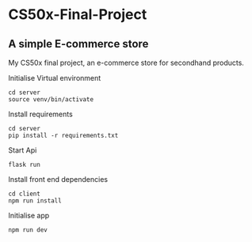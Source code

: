 # CS50x-Final-Project

## A simple E-commerce store

My CS50x final project, an e-commerce store for secondhand products.

Initialise Virtual environment

    cd server
    source venv/bin/activate

Install requirements

    cd server
    pip install -r requirements.txt

Start Api

    flask run

Install front end dependencies

    cd client
    npm run install

Initialise app

    npm run dev
